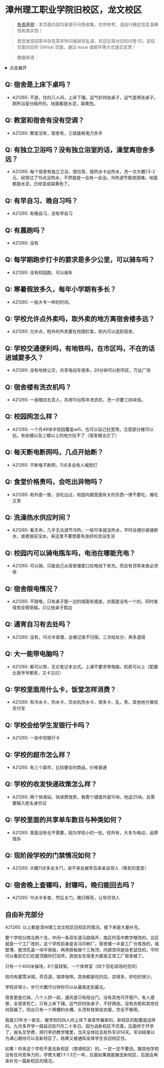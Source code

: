 # 漳州理工职业学院旧校区，龙文校区

> [免责声明](https://colleges.chat/#_3)：本页面内容均来源于问卷收集，仅供参考，请自行确定信息准确性和真实性！

> 若您发现回答中存在答非所问或胡言乱语，欢迎记录对应的问卷 ID，前往页面对应的 GitHub 页面，通过 issue 或邮件等方式提交反馈！

> 数据来源：

<details><summary>点击展开</summary>
<ul>
<li>A21265: 2648488310@qq.com (2023 年 11 月)</li>
</ul>
</details>

## Q: 宿舍是上床下桌吗？

- A21265: 不是，住的八人间，上床下铺。运气好四张桌子，运气差两张桌子。厕所浴室分隔开的，地面都是水泥，屎黄色。

## Q: 教室和宿舍有没有空调？

- A21265: 教室没有，宿舍有，三级能耗电力杀手

## Q: 有独立卫浴吗？没有独立浴室的话，澡堂离宿舍多远？

- A21265: 每个宿舍有独立卫浴，很垃圾，插热水卡出热水，洗一次大概1.5-2元，经常过了10点没热水，不然就是一会有一会没。冷热调节极其困难。地面都是水泥，已经变成屎黄色了。

## Q: 有早自习、晚自习吗？

- A21265: 有晚自习，没有早自习

## Q: 有晨跑吗？

- A21265: 没有

## Q: 每学期跑步打卡的要求是多少公里，可以骑车吗？

- A21265: 没有校园跑，可以骑车

## Q: 寒暑假放多久，每年小学期有多长？

- A21265: 一般大专一样的时间。

## Q: 学校允许点外卖吗，取外卖的地方离宿舍楼多远？

- A21265: 允许点，校外的外卖要在校围栏拿。校内可以送到宿舍。

## Q: 学校交通便利吗，有地铁吗，在市区吗，不在的话进城要多久？

- A21265: 没有地铁公交，共享电动车很多。20分钟可以到市区，万达广场

## Q: 宿舍楼有洗衣机吗？

- A21265: 一层楼四五百人，共用10台陈年洗衣机，洗一次要三四块钱。

## Q: 校园网怎么样？

- A21265: 一个月49块半校园覆盖wifi，也可以自己拉宽带。注意部分楼可以拉。有些楼以及三楼以上的地方拉不了（宿舍楼太烂了）

## Q: 每天断电断网吗，几点开始断？

- A21265: 不断电不断网，11点多会有人喊熄灯

## Q: 食堂价格贵吗，会吃出异物吗？

- A21265: 和外面一致，没吃出过，校园内跟意面有关的东西一律不要吃，难吃又贵

## Q: 洗澡热水供应时间？

- A21265: 看天命，几乎无法调节冷热，一般10多就没热水，平时会偶尔直接断水，或者提前没水。来这里不要想着有良好的洗浴生活

## Q: 校园内可以骑电瓶车吗，电池在哪能充电？

- A21265: 可以骑，只能自己从宿舍楼窗口拉电线下来充。而且有领导来查必须收

## Q: 宿舍限电情况？

- A21265: 不限电，只有桌子那一边的墙面有插座，对面是没有一个的。同时查宿舍会管排插，只让放桌子那边

## Q: 通宵自习有去处吗？

- A21265: 没有，10点半查寝，会被记夜不归宿。三次给处分，再多退宿

## Q: 大一能带电脑吗？

- A21265: 都可以带，无论笔记本台式。上课不要求带电脑，机房可以上（配置比我爷爷都老，又卡又烂）

## Q: 学校里面用什么卡，饭堂怎样消费？

- A21265: 有冷水卡，热水卡，饮水机热水卡，很多卡，乱，贵。其他地方微信支付宝

## Q: 学校会给学生发银行卡吗？

- A21265: 一张中信银行卡

## Q: 学校的超市怎么样？

- A21265: 有三个超市，比较健全的商品，价格普通

## Q: 学校的收发快递政策怎么样？

- A21265: 两个快递站，快递费很贵，我寄个键盘外面10块，他这25块。且需要输入姓名身份证

## Q: 学校里面的共享单车数目与种类如何？

- A21265: 里面没有也不需要，因为学校小的一批，校外有，大多为电动，品牌很杂

## Q: 现阶段学校的门禁情况如何？

- A21265: 大概11点多会关门，进不来会被导员来亲自领人（等死的意思）

## Q: 宿舍晚上查寝吗，封寝吗，晚归能回去吗？

- A21265: 10点半多查，然后关门，晚归等死，让导员领人

## 自由补充部分

A21265: 以上都是漳州理工龙文校区旧校区的情况。接下来是大量补充。

整个学校分南北两个去，中间一条双车道马路隔开，南区时高中教学楼改的，北区就是一个工厂改的，这个学校前身是吉马印刷厂。宿舍楼一半是工厂仓库改的，墙壁薄，屋顶先盖一块平铁板，再用铁板做个三角顶，内部空间是给老鼠住的。平时可以看到它们在屋顶跟你打招呼。其他女生宿舍大都是正常工厂宿舍楼了。



只有一个400米操场，8个篮球架。一个体育室（四个羽毛球场的空间）



校内有蜜雪冰城，茶百道，瑞幸咖啡。其他都是吃的店，店很多，好吃的很少。



学校非常小，步行大概15分钟你可以从最南走到最北。



宿舍更是烂屎，八个人挤一起，通风差只有阳台门，没有其他可开窗户。有人感冒，全宿舍死亡。只有上床下铺，运气好四张桌子，不好两张。没有衣柜和其他任何容器了。阳台只有一个两槽的水槽。头顶有铁架挂衣服，完全不够用。



我是23年大一新生，被学校的四人间上床下桌宣传骗来的，新校区的配置是这样的。九月多开学一路延迟到11月二十多日。因为说新校区不完善。后面终于开学了，报名交学费，把行李扔教学楼里，当天全体拉去校外军训14天。军训结束以为满心期待可以去新校区了。结果又被通知全体学生去旧校区住。



如果！你来这个学校不是去新校区（南靖校区）的。一定一定不要选。跟其他学校没有任何竞争力的，学费大概1.1-1.3万一年。后面如果我能搬去新校区，后面会再来补充一篇新校区的情况。
